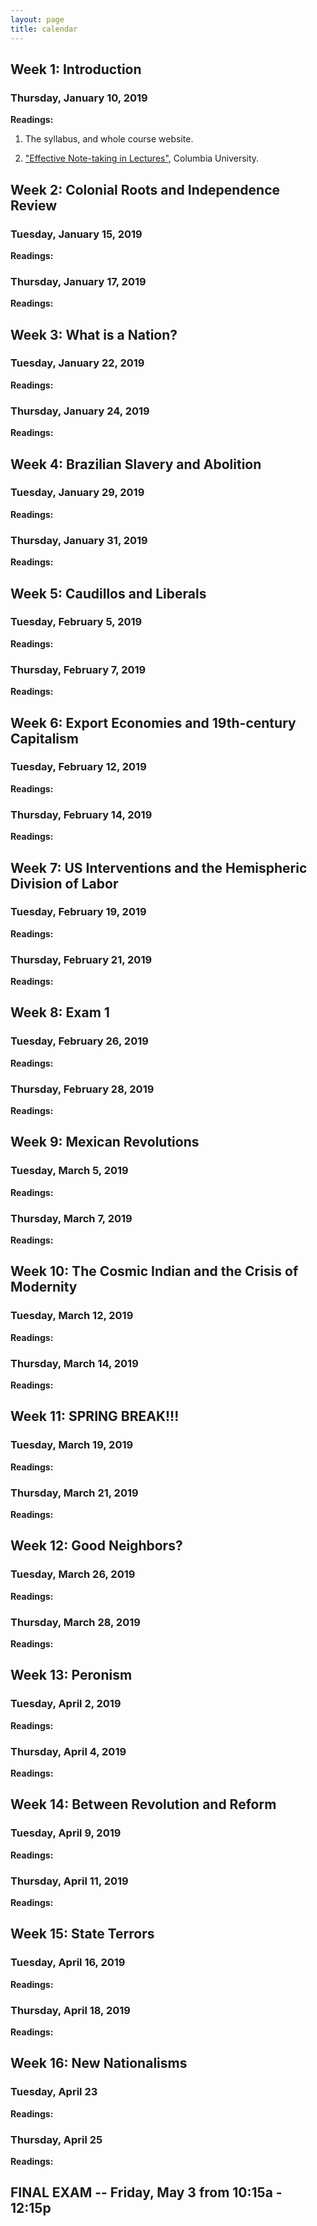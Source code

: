 ```yaml
---
layout: page
title: calendar
---
```


## Week 1: Introduction

### Thursday, January 10, 2019

**Readings:**

1. The syllabus, and whole course website.

2. ["Effective Note-taking in
Lectures"](https://www.cc-seas.columbia.edu/node/31875), Columbia University.


## Week 2: Colonial Roots and Independence Review

### Tuesday, January 15, 2019

**Readings:**



### Thursday, January 17, 2019

**Readings:**

## Week 3: What is a Nation?

### Tuesday, January 22, 2019

**Readings:**

### Thursday, January 24, 2019

**Readings:**

## Week 4: Brazilian Slavery and Abolition

### Tuesday, January 29, 2019

**Readings:**

### Thursday, January 31, 2019

**Readings:**

## Week 5: Caudillos and Liberals

### Tuesday, February 5, 2019

**Readings:**

### Thursday, February 7, 2019

**Readings:**

## Week 6: Export Economies and 19th-century Capitalism

### Tuesday, February 12, 2019

**Readings:**

### Thursday, February 14, 2019

**Readings:**

## Week 7: US Interventions and the Hemispheric Division of Labor

### Tuesday, February 19, 2019

**Readings:**

### Thursday, February 21, 2019

**Readings:**

## Week 8: Exam 1

### Tuesday, February 26, 2019

**Readings:**

### Thursday, February 28, 2019

**Readings:**

## Week 9: Mexican Revolutions

### Tuesday, March 5, 2019

**Readings:**

### Thursday, March 7, 2019

**Readings:**

## Week 10: The Cosmic Indian and the Crisis of Modernity

### Tuesday, March 12, 2019

**Readings:**

### Thursday, March 14, 2019

**Readings:**

## Week 11: SPRING BREAK!!!

### Tuesday, March 19, 2019

**Readings:**

### Thursday, March 21, 2019

**Readings:**

## Week 12: Good Neighbors?

### Tuesday, March 26, 2019

**Readings:**

### Thursday, March 28, 2019

**Readings:**

## Week 13: Peronism

### Tuesday, April 2, 2019

**Readings:**

### Thursday, April 4, 2019

**Readings:**

## Week 14: Between Revolution and Reform

### Tuesday, April 9, 2019

**Readings:**

### Thursday, April 11, 2019

**Readings:**

## Week 15: State Terrors

### Tuesday, April 16, 2019

**Readings:**

### Thursday, April 18, 2019

**Readings:**

## Week 16: New Nationalisms

### Tuesday, April 23

**Readings:**

### Thursday, April 25

**Readings:**

## FINAL EXAM -- Friday, May 3 from 10:15a - 12:15p
